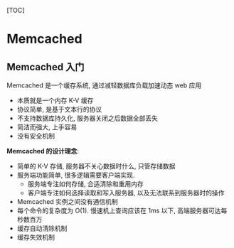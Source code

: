 [TOC]

# Memcached

## Memcached 入门

Memcached 是一个缓存系统, 通过减轻数据库负载加速动态 web 应用

-   本质就是一个内存 K-V 缓存
-   协议简单, 是基于文本行的协议
-   不支持数据库持久化, 服务器关闭之后数据全部丢失
-   简洁而强大, 上手容易
-   没有安全机制

**Memcached 的设计理念**:

-   简单的 K-V 存储, 服务器不关心数据时什么, 只管存储数据
-   服务端功能简单, 很多逻辑需要客户端实现.
    -   服务端专注如何存储, 合适清除和重用内存
    -   客户端专注如何选择读取和写入服务器, 以及无法联系到服务器时的操作
-   Memcached 实例之间没有通信机制
-   每个命令的复杂度为 O(1). 慢速机上查询应该在 1ms 以下, 高端服务器可达每秒数百万
-   缓存自动清除机制
-   缓存失效机制
